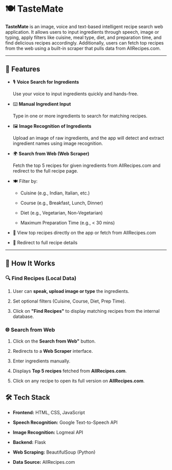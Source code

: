 # **🍽️ TasteMate**

**TasteMate** is an image, voice and text-based intelligent recipe search web application. It allows users to input ingredients through speech, image or typing, apply filters like cuisine, meal type, diet, and preparation time, and find delicious recipes accordingly. Additionally, users can fetch top recipes from the web using a built-in scraper that pulls data from AllRecipes.com.

---

## 🚀 Features

- 🎙️ **Voice Search for Ingredients**
  
  Use your voice to input ingredients quickly and hands-free.

- ⌨️ **Manual Ingredient Input**
  
  Type in one or more ingredients to search for matching recipes.

- 🖼️ **Image Recognition of Ingredients**
  
  Upload an image of raw ingredients, and the app will detect and extract ingredient names using image recognition.

- 🌍 **Search from Web (Web Scraper)**
  
  Fetch the top 5 recipes for given ingredients from AllRecipes.com and redirect to the full recipe page.

- 🍽️ Filter by:
  
  - Cuisine (e.g., Indian, Italian, etc.)
    
  - Course (e.g., Breakfast, Lunch, Dinner)
    
  - Diet (e.g., Vegetarian, Non-Vegetarian)
    
  - Maximum Preparation Time (e.g., < 30 mins)
    
- 📜 View top recipes directly on the app or fetch from AllRecipes.com
  
- 🔗 Redirect to full recipe details

---

## 🧠 How It Works

### 🔍 Find Recipes (Local Data)

1. User can **speak, upload image or type** the ingredients.
   
3. Set optional filters (Cuisine, Course, Diet, Prep Time).
   
4. Click on **"Find Recipes"** to display matching recipes from the internal database.

### 🌐 Search from Web

1. Click on the **Search from Web"** button.
    
2. Redirects to a **Web Scraper** interface.
   
3. Enter ingredients manually.
   
4. Displays **Top 5 recipes** fetched from **AllRecipes.com**.
   
5. Click on any recipe to open its full version on **AllRecipes.com**.

## 🛠️ Tech Stack

- **Frontend:** HTML, CSS, JavaScript
  
- **Speech Recognition:** Google Text-to-Speech API
  
- **Image Recognition:** Logmeal API
  
- **Backend:** Flask
  
- **Web Scraping:** BeautifulSoup (Python)
  
- **Data Source:** AllRecipes.com



